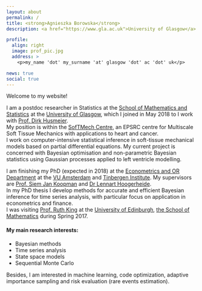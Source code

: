 ```yaml
---
layout: about
permalink: /
title: <strong>Agnieszka Borowska</strong>
description: <a href="https://www.gla.ac.uk">University of Glasgow</a> and <a href="http://softmech.org">SofTMech</a>

profile:
  align: right
  image: prof_pic.jpg
  address: >
    <p>my_name 'dot' my_surname 'at' glasgow 'dot' ac 'dot' uk</p>

news: true
social: true
---
```


Welcome to my website!

I am a postdoc researcher in Statistics at the <a href="https://www.gla.ac.uk/schools/mathematicsstatistics/" title="Maths&Stats">School of Mathematics and Statistics</a> at the <a href="https://www.gla.ac.uk/" title="UoG">University of Glasgow</a>, which I joined in May 2018 to I work with <a href="https://www.gla.ac.uk/schools/mathematicsstatistics/staff/dirkhusmeier/" title ="DH">Prof. Dirk Husmeier</a>.  
My position is within the <a href="http://softmech.org/" title="SofTMech">SofTMech Centre</a>, an EPSRC centre for Multiscale Soft Tissue Mechanics with applications to heart and cancer.  
I work on computer-intensive statistical inference in soft-tissue mechanical models based on partial differential equations. My current project is concerned with Bayesian optimisation and non-parametric Bayesian statistics using Gaussian processes applied to left ventricle modelling.

I am finishing my PhD (expected in 2018) at the <a href="https://sbe.vu.nl/en/departments-and-institutes/econometrics-and-or/index.aspx" title="EOR">Econometrics and OR Department</a> at the <a href="http://www.vu.nl" title="VU">VU Amsterdam</a> and <a href="http://www.tinbergen.nl" title="TI">Tinbergen Institute</a>.
My supervisors are <a href="http://sjkoopman.net/" title="SJK">Prof. Siem Jan Koopman</a> and <a href="https://research.vu.nl/en/persons/lennart-hoogerheide" title="LH">Dr Lennart Hoogerheide</a>.  
In my PhD thesis I develop methods for accurate and efficient Bayesian inference for time series analysis, with particular focus on application in econometrics and finance.  
I was visiting <a href="http://www.maths.ed.ac.uk/~rking33/" title="RK">Prof. Ruth King</a> at the <a href ="http://www.ed.ac.uk/" title="UoE">University of Edinburgh</a>, <a href="http://www.maths.ed.ac.uk/school-of-mathematics/research/statistics" title="SoM">the School of Mathematics</a> during Spring 2017. 

#### My main research interests:

<ul>
<li> Bayesian methods</li>
<li> Time series analysis </li>
<li> State space models</li>
<li> Sequential Monte Carlo</li>
</ul>

Besides, I am interested in machine learning, code optimization, adaptive importance sampling and risk evaluation (rare events estimation).